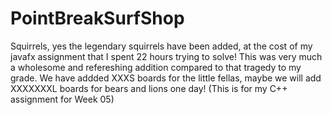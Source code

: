 # PointBreakSurfShop
 Squirrels, yes the legendary squirrels have been added, at the cost of my javafx assignment that I spent 22 hours trying to solve! This was very much a wholesome and refereshing addition compared to that tragedy to  my grade. We have addded XXXS boards for the little fellas, maybe we will add XXXXXXXL boards for bears and lions one day! (This is for my C++ assignment for Week 05)
